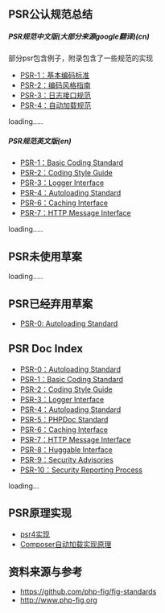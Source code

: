 ## PSR公认规范总结

##### PSR规范中文版(大部分来源google翻译)(cn)
部分psr包含例子，附录包含了一些规范的实现

- [PSR-1：基本编码标准](./psr-1/README.md)
- [PSR-2：编码风格指南](./psr-2/README.md)
- [PSR-3：日志接口规范](./psr-3/README.md)
- [PSR-4：自动加载规范](./psr-4/README.md)


loading.....

##### PSR规范英文版(en)

- [PSR-1：Basic Coding Standard](http://www.php-fig.org/psr/psr-1/)
- [PSR-2：Coding Style Guide](http://www.php-fig.org/psr/psr-2/)
- [PSR-3：Logger Interface](http://www.php-fig.org/psr/psr-3/)
- [PSR-4：Autoloading Standard](http://www.php-fig.org/psr/psr-4/)
- [PSR-6：Caching Interface](http://www.php-fig.org/psr/psr-6/)
- [PSR-7：HTTP Message Interface](http://www.php-fig.org/psr/psr-7/)

loading.....

## PSR未使用草案

loading.....


## PSR已经弃用草案

- [PSR-0: Autoloading Standard](http://www.php-fig.org/psr/psr-0/)


## PSR Doc Index

- [PSR-0：Autoloading Standard](http://www.php-fig.org/psr/psr-0/)
- [PSR-1：Basic Coding Standard](http://www.php-fig.org/psr/psr-1/)
- [PSR-2：Coding Style Guide](http://www.php-fig.org/psr/psr-2/)
- [PSR-3：Logger Interface](http://www.php-fig.org/psr/psr-3/)
- [PSR-4：Autoloading Standard](http://www.php-fig.org/psr/psr-4/)
- [PSR-5：PHPDoc Standard](http://www.php-fig.org/psr/psr-5/)
- [PSR-6：Caching Interface](http://www.php-fig.org/psr/psr-6/)
- [PSR-7：HTTP Message Interface](http://www.php-fig.org/psr/psr-7/)
- [PSR-8：Huggable Interface](http://www.php-fig.org/psr/psr-8/)
- [PSR-9：Security Advisories](http://www.php-fig.org/psr/psr-9/)
- [PSR-10：Security Reporting Process](http://www.php-fig.org/psr/psr-10/)

loading...


## PSR原理实现

- [psr4实现](./impl/impl-psr4.md)
- [Composer自动加载实现原理](./impl/composer-autoload/composer-impl-how.md)




## 资料来源与参考
- https://github.com/php-fig/fig-standards
- http://www.php-fig.org